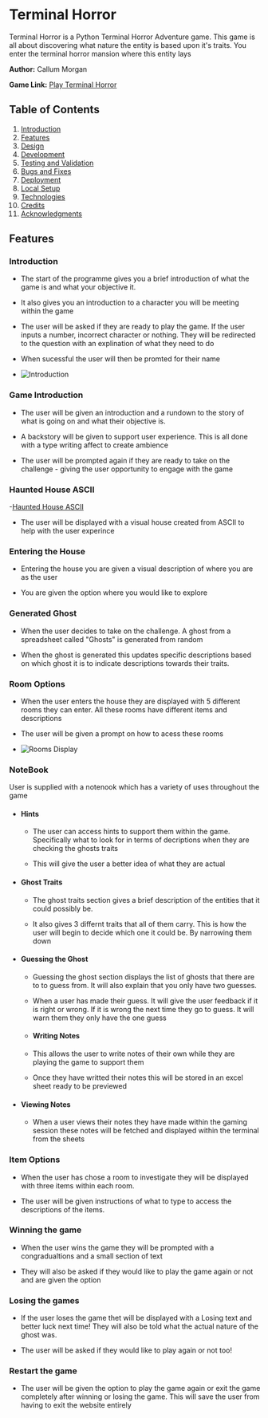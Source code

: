 # Terminal Horror

Terminal Horror is a Python Terminal Horror Adventure game. This game is all about discovering what nature the entity is based upon it's traits. You enter the terminal horror mansion where this entity lays

**Author:** Callum Morgan

**Game Link:** [Play Terminal Horror]()

## Table of Contents

1. [Introduction](#introduction)
2. [Features](#features)
3. [Design](#design)
4. [Development](#development)
5. [Testing and Validation](#testing-and-validation)
6. [Bugs and Fixes](#bugs-and-fixes)
7. [Deployment](#deployment)
8. [Local Setup](#local-setup)
9. [Technologies](#technologies)
10. [Credits](#credits)
11. [Acknowledgments](#acknowledgments)

## Features

### Introduction

- The start of the programme gives you a brief introduction of what the game is and what your objective it.
- It also gives you an introduction to a character you will be meeting within the game
- The user will be asked if they are ready to play the game. If the user inputs a number, incorrect character or nothing. They will be redirected to the question with an explination of what they need to do

- When sucessful the user will then be promted for their name

- ![Introduction]()

### Game Introduction

- The user will be given an introduction and a rundown to the story of what is going on and what their objective is.

- A backstory will be given to support user experience. This is all done with a type writing affect to create ambience

- The user will be prompted again if they are ready to take on the challenge - giving the user opportunity to engage with the game

### Haunted House ASCII

-[Haunted House ASCII]()

- The user will be displayed with a visual house created from ASCII to help with the user experince

### Entering the House

- Entering the house you are given a visual description of where you are as the user

- You are given the option where you would like to explore

### Generated Ghost

- When the user decides to take on the challenge. A ghost from a spreadsheet called "Ghosts" is generated from random

- When the ghost is generated this updates specific descriptions based on which ghost it is to indicate descriptions towards their traits.

### Room Options

- When the user enters the house they are displayed with 5 different rooms they can enter. All these rooms have different items and descriptions

- The user will be given a prompt on how to acess these rooms

- ![Rooms Display]()

### NoteBook

User is supplied with a notenook which has a variety of uses throughout the game

- #### Hints

  - The user can access hints to support them within the game. Specifically what to look for in terms of decriptions when they are checking the ghosts traits

  - This will give the user a better idea of what they are actual

- #### Ghost Traits

  - The ghost traits section gives a brief description of the entities that it could possibly be.

  - It also gives 3 differnt traits that all of them carry. This is how the user will begin to decide which one it could be. By narrowing them down

- #### Guessing the Ghost

  - Guessing the ghost section displays the list of ghosts that there are to to guess from. It will also explain that you only have two guesses.

  - When a user has made their guess. It will give the user feedback if it is right or wrong. If it is wrong the next time they go to guess. It will warn them they only have the one guess

  - #### Writing Notes

  - This allows the user to write notes of their own while they are playing the game to support them

  - Once they have writted their notes this will be stored in an excel sheet ready to be previewed

- #### Viewing Notes
  - When a user views their notes they have made within the gaming session these notes will be fetched and displayed within the terminal from the sheets

### Item Options

- When the user has chose a room to investigate they will be displayed with three items within each room.

- The user will be given instructions of what to type to access the descriptions of the items.

### Winning the game

- When the user wins the game they will be prompted with a congradualtions and a small section of text

- They will also be asked if they would like to play the game again or not and are given the option

### Losing the games

- If the user loses the game thet will be displayed with a Losing text and better luck next time! They will also be told what the actual nature of the ghost was.

- The user will be asked if they would like to play again or not too!

### Restart the game

- The user will be given the option to play the game again or exit the game completely after winning or losing the game. This will save the user from having to exit the website entirely
